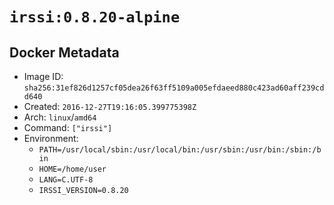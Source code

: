 # `irssi:0.8.20-alpine`

## Docker Metadata

- Image ID: `sha256:31ef826d1257cf05dea26f63ff5109a005efdaeed880c423ad60aff239cdd640`
- Created: `2016-12-27T19:16:05.399775398Z`
- Arch: `linux`/`amd64`
- Command: `["irssi"]`
- Environment:
  - `PATH=/usr/local/sbin:/usr/local/bin:/usr/sbin:/usr/bin:/sbin:/bin`
  - `HOME=/home/user`
  - `LANG=C.UTF-8`
  - `IRSSI_VERSION=0.8.20`
